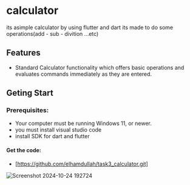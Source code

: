 # calculator

its asimple calculator by using flutter and dart 
its made to do some operations(add - sub - divition ...etc)

## Features

- Standard Calculator functionality which offers basic operations and evaluates commands immediately as they are entered.

## Geting Start
### Prerequisites:
- Your computer must be running Windows 11, or newer.
- you must install visual studio code
- install SDK for dart and flutter

#### Get the code:
- [https://github.com/elhamdullah/task3_calculator.git]



![Screenshot 2024-10-24 192724](https://github.com/user-attachments/assets/9168901a-cb37-41c7-b631-1bb3c91fc53c)
